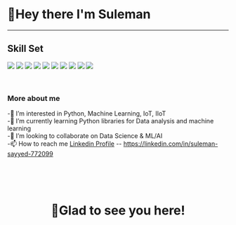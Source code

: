 #   **👋Hey there I'm Suleman** <br>

****


##  Skill Set<br>

![](https://img.shields.io/badge/Programming%20Language-Python-green) 
![](https://img.shields.io/badge/Tools-MySQL-green) 
![](https://img.shields.io/badge/Tools-Power%20BI-green)
![](https://img.shields.io/badge/Tools-Jupyter%20Notebook-green) 
![](https://img.shields.io/badge/Tools-PyCharm-green)
![](https://img.shields.io/badge/Tools-VS%20Code-green)
![](https://img.shields.io/badge/Technologies-Machine%20Learning-green)
![](https://img.shields.io/badge/Technologies-Artificial%20Intelligence-green)
![](https://img.shields.io/badge/Technologies-Data%20Analysis%20%20-green)
![](https://img.shields.io/badge/Technologies-Data%20Visualization-green)
 


<br>

###  More about me

-👀 I’m interested in Python, Machine Learning, IoT, IIoT <br>
-🌱 I’m currently learning Python libraries for Data analysis and machine learning<br>
-💞️ I’m looking to collaborate on Data Science & ML/AI<br>
-📫 How to reach me [Linkedin Profile](https://linkedin.com/in/suleman-sayyed-772099)   -- https://linkedin.com/in/suleman-sayyed-772099 


<br>
<br>

<br>


#  <h1 align="center">🙏Glad to see you here!</h1>
